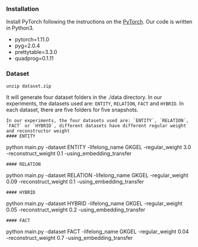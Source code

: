 
### Installation
Install PyTorch following the instructions on the [PyTorch](https://pytorch.org/).
Our code is written in Python3.

- pytorch=1.11.0
- pyg=2.0.4
- prettytable=3.3.0
- quadprog=0.1.11

### Dataset
```
unzip dataset.zip
```

It will generate four dataset folders in the ./data directory. In our experiments, the datasets used are: `ENTITY`, `RELATION`, `FACT` and `HYBRID`.
In each dataset, there are five folders for five snapshots.


```
In our experiments, the four datasets used are: `ENTITY`, `RELATION`, `FACT` or `HYBRID`, different datasets have different regular weight and reconstructor weight
#### ENTITY
```
python main.py -dataset ENTITY -lifelong_name GKGEL -regular_weight 3.0 -reconstruct_weight 0.1 -using_embedding_transfer
```
#### RELATION
```
python main.py -dataset RELATION -lifelong_name GKGEL -regular_weight 0.09 -reconstruct_weight 0.1 -using_embedding_transfer
```
#### HYBRID
```
python main.py -dataset HYBRID -lifelong_name GKGEL -regular_weight 0.05 -reconstruct_weight 0.2 -using_embedding_transfer
```
#### FACT
```
python main.py -dataset FACT -lifelong_name GKGEL -regular_weight 0.04 -reconstruct_weight 0.7 -using_embedding_transfer
```


